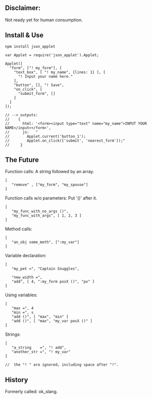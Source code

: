 
Disclaimer:
-----------

Not ready yet for human consumption.


Install & Use
------------

    npm install json_applet

    var Applet = require('json_applet').Applet;

    Applet([
      "form", ["! my_form"], [
        "text_box", [ "! my_name", {lines: 1} ], [
          "! Input your name here."
        ],
        "button", [], "! Save",
        "on_click", [
          "submit_form", []
        ]
      ]
    ]);

    // --> outputs:
    //    {
    //      html: '<form><input type="text" name="my_name">INPUT YOUR NAME</input></form>',
    //      js:   "
    //        Applet.current('button_1');
    //        Applet.on_click(['submit', 'nearest_form']);"
    //     }


The Future
-------------------------

Function calls: A string followed by an array.

    [
       "remove" , ["my_form", "my_spouse"]
    ]

Function calls w/o parameters: Put '()' after it.

    [
       "my_func_with_no_args ()",
       "my_func_with_args", [ 1, 2, 3 ]
    ]

Method calls:

    [
       "an_obj some_meth", [":my_var"]
    ]

Variable declaration:

    [
       "my_pet =", "Captain Snuggles",

       "new_width =",
       "add", [ 4, ":my_form posX ()", "px" ]
    ]

Using variables:

    [
       "max =", 4
       "min =", s
       "add ()", [ "max", "min" ]
       "add ()", [ "max", "my_var posX ()" ]
    ]


Strings:

    [
       "a_string    =", "! add",
       "another_str =", "! my_var"
    ]

    //  the "! " are ignored, including space after "!".


History
-------

Formerly called: ok\_slang.
